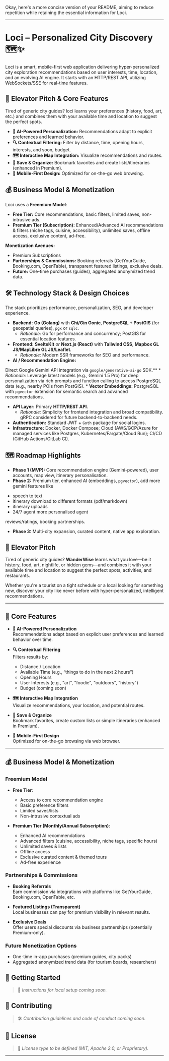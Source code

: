 Okay, here's a more concise version of your README, aiming to reduce repetition while retaining the essential information for Loci.

---

# **Loci** – Personalized City Discovery 🗺️✨

Loci is a smart, mobile-first web application delivering hyper-personalized city exploration recommendations based on user interests, time, location, and an evolving AI engine. It starts with an HTTP/REST API, utilizing WebSockets/SSE for real-time features.

## 🚀 Elevator Pitch & Core Features

Tired of generic city guides? loci learns your preferences (history, food, art, etc.) and combines them with your available time and location to suggest the perfect spots.

*   **🧠 AI-Powered Personalization:** Recommendations adapt to explicit preferences and learned behavior.
*   **🔍 Contextual Filtering:** Filter by distance, time, opening hours, interests, and soon, budget.
*   **🗺 Interactive Map Integration:** Visualize recommendations and routes.
*   **📌 Save & Organize:** Bookmark favorites and create lists/itineraries (enhanced in Premium).
*   **📱 Mobile-First Design:** Optimized for on-the-go web browsing.

## 💰 Business Model & Monetization

Loci uses a **Freemium Model**:



*   **Free Tier:** Core recommendations, basic filters, limited saves, non-intrusive ads.
*   **Premium Tier (Subscription):** Enhanced/Advanced AI recommendations & filters (niche tags, cuisine, accessibility), unlimited saves, offline access, exclusive content, ad-free.

**Monetization Avenues:**

*   Premium Subscriptions
*   **Partnerships & Commissions:** Booking referrals (GetYourGuide, Booking.com, OpenTable), transparent featured listings, exclusive deals.
*   **Future:** One-time purchases (guides), aggregated anonymized trend data.

## 🛠 Technology Stack & Design Choices

The stack prioritizes performance, personalization, SEO, and developer experience.

*   **Backend:** **Go (Golang)** with **Chi/Gin Gonic**, **PostgreSQL + PostGIS** (for geospatial queries), `pgx` or `sqlc`.
    *   *Rationale:* Go for performance and concurrency; PostGIS for essential location features.
*   **Frontend:** **SvelteKit** *or* **Next.js (React)** with **Tailwind CSS**, **Mapbox GL JS/MapLibre GL JS/Leaflet**.
    *   *Rationale:* Modern SSR frameworks for SEO and performance.
*   **AI / Recommendation Engine:**

Direct Google Gemini API integration via `google/generative-ai-go` SDK.**
        *   *Rationale:* Leverage latest models (e.g., Gemini 1.5 Pro) for deep personalization via rich prompts and function calling to access PostgreSQL data (e.g., nearby POIs from PostGIS).
    *   **Vector Embeddings:** PostgreSQL with `pgvector` extension for semantic search and advanced recommendations.
*   **API Layer:** Primary **HTTP/REST API**.
    *   *Rationale:* Simplicity for frontend integration and broad compatibility. gRPC considered for future backend-to-backend needs.
*   **Authentication:** Standard JWT + `Goth` package for social logins.
*   **Infrastructure:** Docker, Docker Compose; Cloud (AWS/GCP/Azure for managed services like Postgres, Kubernetes/Fargate/Cloud Run); CI/CD (GitHub Actions/GitLab CI).

## 🗺️ Roadmap Highlights

*   **Phase 1 (MVP):** Core recommendation engine (Gemini-powered), user accounts, map view, itinerary personalisation. 
*   **Phase 2:** Premium tier, enhanced AI (embeddings, `pgvector`), add more gemini features like
- speech to text
- itinerary download to different formats (pdf/markdown)
- itinerary uploads
- 24/7 agent more personalised agent

 reviews/ratings, booking partnerships.
*   **Phase 3:** Multi-city expansion, curated content, native app exploration.

## 🚀 Elevator Pitch

Tired of generic city guides? **WanderWise** learns what you love—be it history, food, art, nightlife, or hidden gems—and combines it with your available time and location to suggest the perfect spots, activities, and restaurants.

Whether you're a tourist on a tight schedule or a local looking for something new, discover your city like never before with hyper-personalized, intelligent recommendations.

---

## 🌟 Core Features

- **🧠 AI-Powered Personalization**  
  Recommendations adapt based on explicit user preferences and learned behavior over time.

- **🔍 Contextual Filtering**  
  Filters results by:
  - Distance / Location
  - Available Time (e.g., “things to do in the next 2 hours”)
  - Opening Hours
  - User Interests (e.g., "art", "foodie", "outdoors", "history")
  - Budget (coming soon)

- **🗺 Interactive Map Integration**  
  Visualize recommendations, your location, and potential routes.

- **📌 Save & Organize**  
  Bookmark favorites, create custom lists or simple itineraries (enhanced in Premium).

- **📱 Mobile-First Design**  
  Optimized for on-the-go browsing via web browser.

---

## 💰 Business Model & Monetization

### Freemium Model

- **Free Tier**:
  - Access to core recommendation engine
  - Basic preference filters
  - Limited saves/lists
  - Non-intrusive contextual ads

- **Premium Tier (Monthly/Annual Subscription)**:
  - Enhanced AI recommendations
  - Advanced filters (cuisine, accessibility, niche tags, specific hours)
  - Unlimited saves & lists
  - Offline access
  - Exclusive curated content & themed tours
  - Ad-free experience

### Partnerships & Commissions

- **Booking Referrals**  
  Earn commission via integrations with platforms like GetYourGuide, Booking.com, OpenTable, etc.

- **Featured Listings (Transparent)**  
  Local businesses can pay for premium visibility in relevant results.

- **Exclusive Deals**  
  Offer users special discounts via business partnerships (potentially Premium-only).

### Future Monetization Options

- One-time in-app purchases (premium guides, city packs)
- Aggregated anonymized trend data (for tourism boards, researchers)


## 🧪 Getting Started

> 🔧 _Instructions for local setup coming soon._

## 🤝 Contributing

> 🛠 _Contribution guidelines and code of conduct coming soon._

## 📄 License

> 📃 _License type to be defined (MIT, Apache 2.0, or Proprietary)._

---
